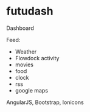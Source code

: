futudash
========

Dashboard

Feed:
- Weather
- Flowdock activity
- movies
- food
- clock
- rss
- google maps


AngularJS, Bootstrap, Ionicons
